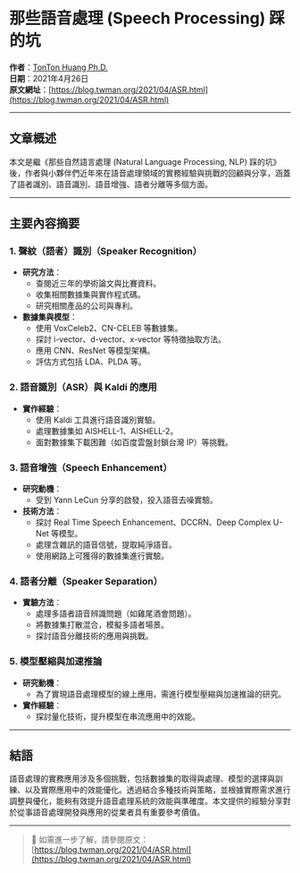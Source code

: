 # 那些語音處理 (Speech Processing) 踩的坑

**作者**：[TonTon Huang Ph.D.](https://www.twman.org/)  
**日期**：2021年4月26日  
**原文網址**：[https://blog.twman.org/2021/04/ASR.html](https://blog.twman.org/2021/04/ASR.html)

---

## 文章概述

本文是繼《那些自然語言處理 (Natural Language Processing, NLP) 踩的坑》後，作者與小夥伴們近年來在語音處理領域的實務經驗與挑戰的回顧與分享，涵蓋了語者識別、語音識別、語音增強、語者分離等多個方面。

---

## 主要內容摘要

### 1. 聲紋（語者）識別（Speaker Recognition）

- **研究方法**：
  - 查閱近三年的學術論文與比賽資料。
  - 收集相關數據集與實作程式碼。
  - 研究相關產品的公司與專利。
- **數據集與模型**：
  - 使用 VoxCeleb2、CN-CELEB 等數據集。
  - 探討 i-vector、d-vector、x-vector 等特徵抽取方法。
  - 應用 CNN、ResNet 等模型架構。
  - 評估方式包括 LDA、PLDA 等。

### 2. 語音識別（ASR）與 Kaldi 的應用

- **實作經驗**：
  - 使用 Kaldi 工具進行語音識別實驗。
  - 處理數據集如 AISHELL-1、AISHELL-2。
  - 面對數據集下載困難（如百度雲盤封鎖台灣 IP）等挑戰。

### 3. 語音增強（Speech Enhancement）

- **研究動機**：
  - 受到 Yann LeCun 分享的啟發，投入語音去噪實驗。
- **技術方法**：
  - 探討 Real Time Speech Enhancement、DCCRN、Deep Complex U-Net 等模型。
  - 處理含雜訊的語音信號，提取純淨語音。
  - 使用網路上可獲得的數據集進行實驗。

### 4. 語者分離（Speaker Separation）

- **實驗方法**：
  - 處理多語者語音辨識問題（如雞尾酒會問題）。
  - 將數據集打散混合，模擬多語者場景。
  - 探討語音分離技術的應用與挑戰。

### 5. 模型壓縮與加速推論

- **研究動機**：
  - 為了實現語音處理模型的線上應用，需進行模型壓縮與加速推論的研究。
- **實作經驗**：
  - 探討量化技術，提升模型在串流應用中的效能。

---

## 結語

語音處理的實務應用涉及多個挑戰，包括數據集的取得與處理、模型的選擇與訓練、以及實際應用中的效能優化。透過結合多種技術與策略，並根據實際需求進行調整與優化，能夠有效提升語音處理系統的效能與準確度。本文提供的經驗分享對於從事語音處理開發與應用的從業者具有重要參考價值。

---

> 📖 如需進一步了解，請參閱原文：  
> [https://blog.twman.org/2021/04/ASR.html](https://blog.twman.org/2021/04/ASR.html)
